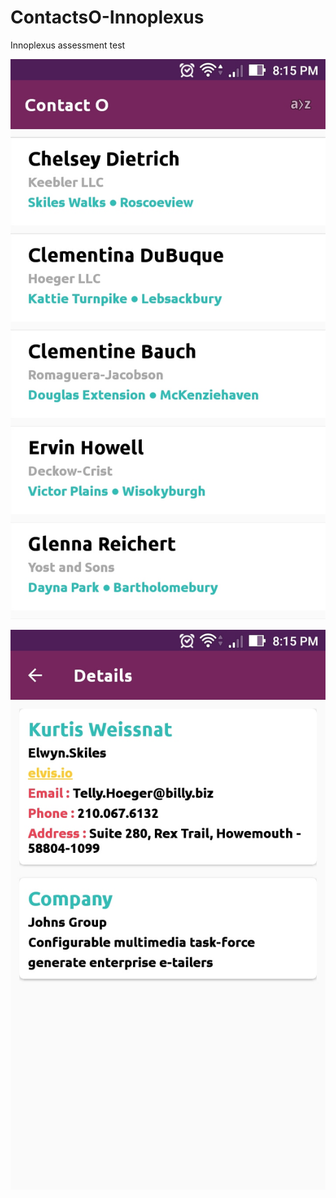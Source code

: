 # ContactsO-Innoplexus
Innoplexus assessment test


![alt text](https://github.com/manojbhadane/ContactsO-Innoplexus/blob/master/Screenshot_20180128-201552.jpg)

![alt text](https://github.com/manojbhadane/ContactsO-Innoplexus/blob/master/Screenshot_20180128-201529.jpg)
